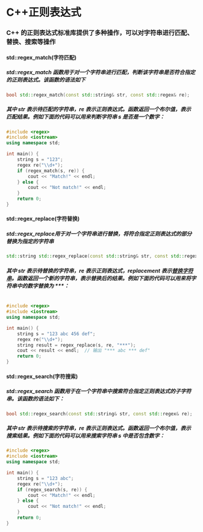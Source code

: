 # C++正则表达式

### C++ 的正则表达式标准库提供了多种操作，可以对字符串进行匹配、替换、搜索等操作

#### **std::regex_match**(字符匹配)

##### std::regex_match 函数用于对一个字符串进行匹配，判断该字符串是否符合指定的正则表达式。该函数的语法如下

```c++
bool std::regex_match(const std::string& str, const std::regex& re);
```
##### 其中 str 表示待匹配的字符串，re 表示正则表达式。函数返回一个布尔值，表示匹配结果。例如下面的代码可以用来判断字符串 s 是否是一个数字：

```c++
#include <regex>
#include <iostream>
using namespace std;

int main() {
    string s = "123";
    regex re("\\d+");
    if (regex_match(s, re)) {
        cout << "Match!" << endl;
    } else {
        cout << "Not match!" << endl;
    }
    return 0;
}

```



#### std::regex_replace(字符替换)

##### std::regex_replace用于对一个字符串进行替换，将符合指定正则表达式的部分替换为指定的字符串

```c++
std::string std::regex_replace(const std::string& str, const std::regex& re, const std::string& replacement);
```

##### 其中 str 表示待替换的字符串，re 表示正则表达式，replacement 表示[替换字符串](https://so.csdn.net/so/search?q=替换字符串&spm=1001.2101.3001.7020)。函数返回一个新的字符串，表示替换后的结果。例如下面的代码可以用来将字符串中的数字替换为 ***：

```c++

#include <regex>
#include <iostream>
using namespace std;

int main() {
    string s = "123 abc 456 def";
    regex re("\\d+");
    string result = regex_replace(s, re, "***");
    cout << result << endl;  // 输出 "*** abc *** def"
    return 0;
}
```



#### std::regex_search(字符搜索)

##### std::regex_search 函数用于在一个字符串中搜索符合指定正则表达式的子字符串。该函数的语法如下：

```c++
bool std::regex_search(const std::string& str, const std::regex& re);
```

##### 其中 str 表示待搜索的字符串，re 表示正则表达式。函数返回一个布尔值，表示搜索结果。例如下面的代码可以用来搜索字符串 s 中是否包含数字：

```c++
#include <regex>
#include <iostream>
using namespace std;

int main() {
    string s = "123 abc";
    regex re("\\d+");
    if (regex_search(s, re)) {
        cout << "Match!" << endl;
    } else {
        cout << "Not match!" << endl;
    }
    return 0;
}
```




